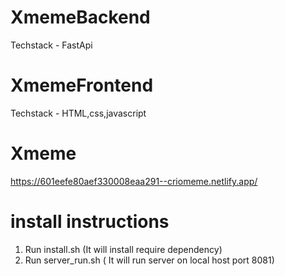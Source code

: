 # XmemeBackend

Techstack - FastApi

# XmemeFrontend

Techstack - HTML,css,javascript

# Xmeme

https://601eefe80aef330008eaa291--criomeme.netlify.app/

# install instructions
1) Run install.sh (It will install require dependency)
2) Run server_run.sh ( It will run server on local host port 8081)
